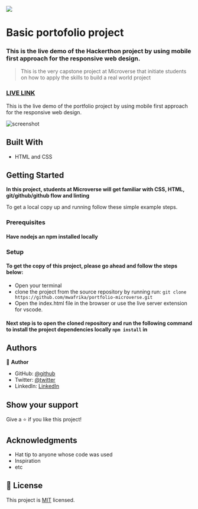 ![](https://img.shields.io/badge/Microverse-blueviolet)

# Basic portofolio project

### This is the live demo of the Hackerthon project by using mobile first approach for the responsive web design.

> This is the very capstone project at Microverse that initiate students on how to apply the skills to build a real world project

### [LIVE LINK](https://mwafrika.github.io/Capstone-project-microverse)

This is the live demo of the portfolio project by using mobile first approach for the responsive web design.

![screenshot](https://res.cloudinary.com/ujuzi/image/upload/v1644090063/Cars%20Images%20project/hackaton_qbnjac.png)

## Built With

- HTML and CSS

## Getting Started

**In this project, students at Microverse will get familiar with CSS, HTML, git/github/github flow and linting**

To get a local copy up and running follow these simple example steps.

### Prerequisites

#### Have nodejs an npm installed locally

### Setup

#### To get the copy of this project, please go ahead and follow the steps below:

- Open your terminal
- clone the project from the source repository by running run: `git clone https://github.com/mwafrika/portfolio-microverse.git`
- Open the index.html file in the browser or use the live server extension for vscode.

#### Next step is to open the cloned repository and run the following command to install the project dependencies locally `npm install` in

## Authors

👤 **Author**

- GitHub: [@github](https://github.com/mwafrika)
- Twitter: [@twitter](https://twitter.com/mwafrikamufung1)
- LinkedIn: [LinkedIn](https://www.linkedin.com/in/mwafrika-mufungizi)

## Show your support

Give a ⭐️ if you like this project!

## Acknowledgments

- Hat tip to anyone whose code was used
- Inspiration
- etc

## 📝 License

This project is [MIT](./MIT.md) licensed.
